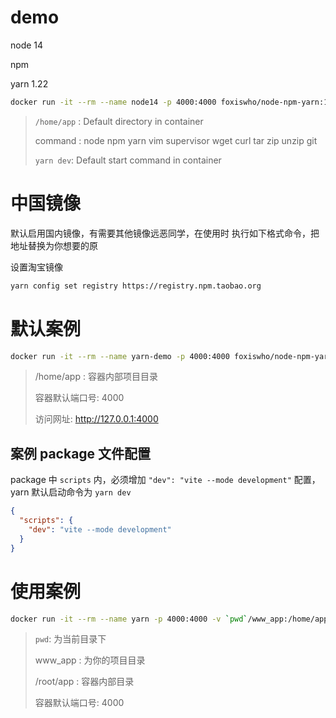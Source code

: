# demo
node 14

npm

yarn 1.22

```bash
docker run -it --rm --name node14 -p 4000:4000 foxiswho/node-npm-yarn:14
```
>`/home/app` : Default directory in container
>
> command : node npm yarn vim supervisor wget curl tar zip unzip git
>
> `yarn dev`: Default start command in container

# 中国镜像
默认启用国内镜像，有需要其他镜像远恶同学，在使用时 执行如下格式命令，把地址替换为你想要的原

设置淘宝镜像
```bash
yarn config set registry https://registry.npm.taobao.org
```

# 默认案例

```bash
docker run -it --rm --name yarn-demo -p 4000:4000 foxiswho/node-npm-yarn
```

> /home/app : 容器内部项目目录
>
> 容器默认端口号: 4000
>
> 访问网址: http://127.0.0.1:4000

## 案例 package 文件配置

package 中 `scripts` 内，必须增加 `"dev": "vite --mode development"` 配置，yarn 默认启动命令为 `yarn dev`

```json
{
  "scripts": {
    "dev": "vite --mode development"
  }
}
```
# 使用案例 
```bash
docker run -it --rm --name yarn -p 4000:4000 -v `pwd`/www_app:/home/app foxiswho/node-npm-yarn:14 yarn install && yarn dev
```
> `pwd`: 为当前目录下
> 
> www_app : 为你的项目目录
> 
> /root/app : 容器内部目录
> 
> 容器默认端口号: 4000
> 
